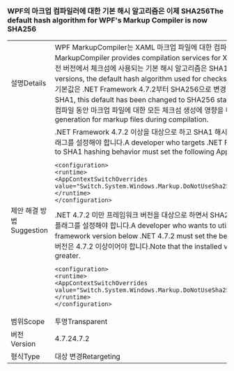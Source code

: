### <a name="the-default-hash-algorithm-for-wpfs-markup-compiler-is-now-sha256"></a><span data-ttu-id="607e9-101">WPF의 마크업 컴파일러에 대한 기본 해시 알고리즘은 이제 SHA256</span><span class="sxs-lookup"><span data-stu-id="607e9-101">The default hash algorithm for WPF's Markup Compiler is now SHA256</span></span>

|   |   |
|---|---|
|<span data-ttu-id="607e9-102">설명</span><span class="sxs-lookup"><span data-stu-id="607e9-102">Details</span></span>|<span data-ttu-id="607e9-103">WPF MarkupCompiler는 XAML 마크업 파일에 대한 컴파일 서비스를 제공합니다.</span><span class="sxs-lookup"><span data-stu-id="607e9-103">The WPF MarkupCompiler provides compilation services for XAML markup files.</span></span>  <span data-ttu-id="607e9-104">.NET Framework 4.7.1 및 이전 버전에서 체크섬에 사용되는 기본 해시 알고리즘은 SHA1입니다.</span><span class="sxs-lookup"><span data-stu-id="607e9-104">In the .NET Framework 4.7.1 and earlier versions, the default hash algorithm used for checksums was SHA1.</span></span> <span data-ttu-id="607e9-105">SHA1의 최근 보안 문제로 인해 이 기본값은 .NET Framework 4.7.2부터 SHA256으로 변경되었습니다.</span><span class="sxs-lookup"><span data-stu-id="607e9-105">Due to recent security concerns with SHA1, this default has been changed to SHA256 starting with the .NET Framework 4.7.2.</span></span>  <span data-ttu-id="607e9-106">이 변경은 컴파일 동안 마크업 파일에 대한 모든 체크섬 생성에 영향을 미칩니다.</span><span class="sxs-lookup"><span data-stu-id="607e9-106">This change affects all checksum generation for markup files during compilation.</span></span>|
|<span data-ttu-id="607e9-107">제안 해결 방법</span><span class="sxs-lookup"><span data-stu-id="607e9-107">Suggestion</span></span>|<span data-ttu-id="607e9-108">.NET Framework 4.7.2 이상을 대상으로 하고 SHA1 해시 동작으로 되돌리려는 개발자는 다음 AppContext 플래그를 설정해야 합니다.</span><span class="sxs-lookup"><span data-stu-id="607e9-108">A developer who targets .NET Framework 4.7.2 or greater and wants to revert to SHA1 hashing behavior must set the following AppContext flag.</span></span><pre><code class="lang-xml">&lt;configuration&gt;&#13;&#10;&lt;runtime&gt;&#13;&#10;&lt;AppContextSwitchOverrides value=&quot;Switch.System.Windows.Markup.DoNotUseSha256ForMarkupCompilerChecksumAlgorithm=true&quot;/&gt;&#13;&#10;&lt;/runtime&gt;&#13;&#10;&lt;/configuration&gt;&#13;&#10;</code></pre><span data-ttu-id="607e9-109">.NET 4.7.2 미만 프레임워크 버전을 대상으로 하면서 SHA256 해시를 활용하려는 개발자는 아래의 AppContext 플래그를 설정해야 합니다.</span><span class="sxs-lookup"><span data-stu-id="607e9-109">A developer who wants to utilize SHA256 hashing while targeting a framework version below .NET 4.7.2 must set the below AppContext flag.</span></span>  <span data-ttu-id="607e9-110">.NET Framework의 설치된 버전은 4.7.2 이상이어야 합니다.</span><span class="sxs-lookup"><span data-stu-id="607e9-110">Note that the installed version of the .NET Framework must be 4.7.2 or greater.</span></span><pre><code class="lang-xml">&lt;configuration&gt;&#13;&#10;&lt;runtime&gt;&#13;&#10;&lt;AppContextSwitchOverrides value=&quot;Switch.System.Windows.Markup.DoNotUseSha256ForMarkupCompilerChecksumAlgorithm=false&#13;&#10;&lt;/runtime&gt;&#13;&#10;&lt;/configuration&gt;&#13;&#10;</code></pre>|
|<span data-ttu-id="607e9-111">범위</span><span class="sxs-lookup"><span data-stu-id="607e9-111">Scope</span></span>|<span data-ttu-id="607e9-112">투명</span><span class="sxs-lookup"><span data-stu-id="607e9-112">Transparent</span></span>|
|<span data-ttu-id="607e9-113">버전</span><span class="sxs-lookup"><span data-stu-id="607e9-113">Version</span></span>|<span data-ttu-id="607e9-114">4.7.2</span><span class="sxs-lookup"><span data-stu-id="607e9-114">4.7.2</span></span>|
|<span data-ttu-id="607e9-115">형식</span><span class="sxs-lookup"><span data-stu-id="607e9-115">Type</span></span>|<span data-ttu-id="607e9-116">대상 변경</span><span class="sxs-lookup"><span data-stu-id="607e9-116">Retargeting</span></span>|

